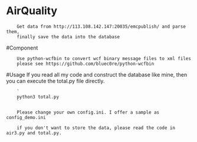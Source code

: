 AirQuality
===========================================
        Get data from http://113.108.142.147:20035/emcpublish/ and parse them,
        finally save the data into the database

#Component

        Use python-wcfbin to convert wcf binary message files to xml files
        please see https://github.com/bluec0re/python-wcfbin

#Usage
        If you read all my code and construct the database like mine, then you can execute the total.py file directly.

        `
        python3 total.py
        `

        Please change your own config.ini. I offer a sample as config_demo.ini

        if you don't want to store the data, please read the code in air3.py and total.py.


